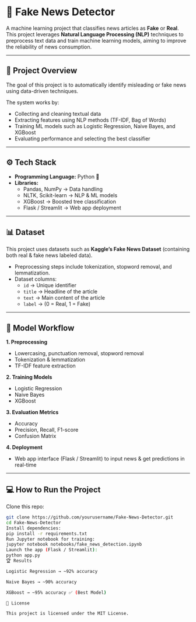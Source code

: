 # 📰 Fake News Detector

A machine learning project that classifies news articles as **Fake** or **Real**.  
This project leverages **Natural Language Processing (NLP)** techniques to preprocess text data and train machine learning models, aiming to improve the reliability of news consumption.

---

## 🚀 Project Overview

The goal of this project is to automatically identify misleading or fake news using data-driven techniques.  

The system works by:
- Collecting and cleaning textual data
- Extracting features using NLP methods (TF-IDF, Bag of Words)
- Training ML models such as Logistic Regression, Naive Bayes, and XGBoost
- Evaluating performance and selecting the best classifier

---

## ⚙️ Tech Stack

- **Programming Language:** Python 🐍  
- **Libraries:**
  - Pandas, NumPy → Data handling
  - NLTK, Scikit-learn → NLP & ML models
  - XGBoost → Boosted tree classification
  - Flask / Streamlit → Web app deployment

---

## 📊 Dataset

This project uses datasets such as **Kaggle’s Fake News Dataset** (containing both real & fake news labeled data).  

- Preprocessing steps include tokenization, stopword removal, and lemmatization.  
- Dataset columns:
  - `id` → Unique identifier
  - `title` → Headline of the article
  - `text` → Main content of the article
  - `label` → (0 = Real, 1 = Fake)

---

## 🔎 Model Workflow

**1. Preprocessing**
- Lowercasing, punctuation removal, stopword removal  
- Tokenization & lemmatization  
- TF-IDF feature extraction  

**2. Training Models**
- Logistic Regression  
- Naive Bayes  
- XGBoost  

**3. Evaluation Metrics**
- Accuracy  
- Precision, Recall, F1-score  
- Confusion Matrix  

**4. Deployment**
- Web app interface (Flask / Streamlit) to input news & get predictions in real-time  

---

## 💻 How to Run the Project

Clone this repo:
```bash
git clone https://github.com/yourusername/Fake-News-Detector.git
cd Fake-News-Detector
Install dependencies:
pip install -r requirements.txt
Run Jupyter notebook for training:
jupyter notebook notebooks/fake_news_detection.ipynb
Launch the app (Flask / Streamlit):
python app.py
🏆 Results

Logistic Regression → ~92% accuracy

Naive Bayes → ~90% accuracy

XGBoost → ~95% accuracy ✅ (Best Model)

📜 License

This project is licensed under the MIT License.

